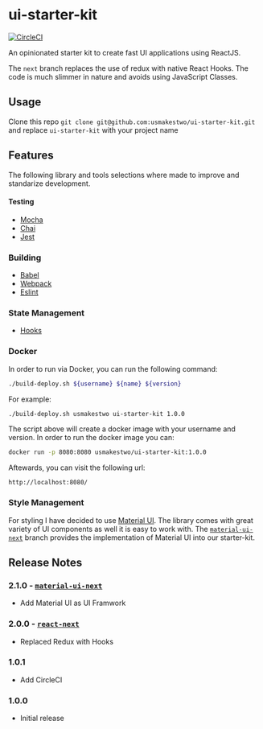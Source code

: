 # ui-starter-kit

[![CircleCI](https://circleci.com/gh/usmakestwo/ui-starter-kit.svg?style=svg)](https://circleci.com/gh/usmakestwo/ui-starter-kit)

An opinionated starter kit to create fast UI applications using ReactJS.

The `next` branch replaces the use of redux with native React Hooks. The code is much slimmer in nature and avoids using JavaScript Classes.

## Usage

Clone this repo `git clone git@github.com:usmakestwo/ui-starter-kit.git` and replace `ui-starter-kit` with your project name

## Features

The following library and tools selections where made to improve and standarize development.

#### Testing

- [Mocha](https://mochajs.org/)
- [Chai](https://www.chaijs.com/)
- [Jest](https://jestjs.io/)

### Building

- [Babel](https://babeljs.io/)
- [Webpack](https://webpack.js.org/)
- [Eslint](https://eslint.org/)


### State Management

- [Hooks](https://reactjs.org/docs/hooks-overview.html)

### Docker

In order to run via Docker, you can run the following command:

```bash
./build-deploy.sh ${username} ${name} ${version}
```
For example:

```bash
./build-deploy.sh usmakestwo ui-starter-kit 1.0.0
```

The script above will create a docker image with your username and version. In order to run the docker image you can:

```bash
docker run -p 8080:8080 usmakestwo/ui-starter-kit:1.0.0
```

Aftewards, you can visit the following url:

`http://localhost:8080/`

### Style Management

For styling I have decided to use [Material UI](https://material-ui.com/).
The library comes with great variety of UI components as well it is easy to work with. The [`material-ui-next`](https://github.com/usmakestwo/ui-starter-kit/tree/material-ui-next) branch provides the implementation
of Material UI into our starter-kit.


## Release Notes

### 2.1.0 - [`material-ui-next`](https://github.com/usmakestwo/ui-starter-kit/tree/material-ui-next)
- Add Material UI as UI Framwork

### 2.0.0 - [`react-next`](https://github.com/usmakestwo/ui-starter-kit/tree/react/next)
- Replaced Redux with Hooks

### 1.0.1
- Add CircleCI

### 1.0.0
- Initial release
